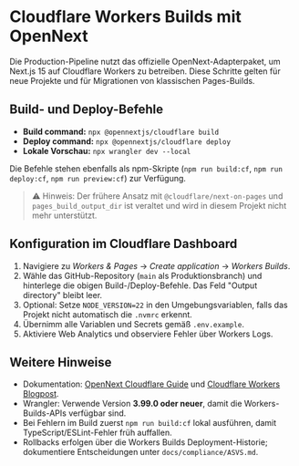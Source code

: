# Cloudflare Workers Builds mit OpenNext

Die Production-Pipeline nutzt das offizielle OpenNext-Adapterpaket, um Next.js 15 auf Cloudflare Workers zu betreiben. Diese Schritte gelten für neue Projekte und für Migrationen von klassischen Pages-Builds.

## Build- und Deploy-Befehle
- **Build command:** `npx @opennextjs/cloudflare build`
- **Deploy command:** `npx @opennextjs/cloudflare deploy`
- **Lokale Vorschau:** `npx wrangler dev --local`

Die Befehle stehen ebenfalls als npm-Skripte (`npm run build:cf`, `npm run deploy:cf`, `npm run preview:cf`) zur Verfügung.

> ⚠️ Hinweis: Der frühere Ansatz mit `@cloudflare/next-on-pages` und `pages_build_output_dir` ist veraltet und wird in diesem Projekt nicht mehr unterstützt.

## Konfiguration im Cloudflare Dashboard
1. Navigiere zu *Workers & Pages* → *Create application* → *Workers Builds*.
2. Wähle das GitHub-Repository (`main` als Produktionsbranch) und hinterlege die obigen Build-/Deploy-Befehle. Das Feld "Output directory" bleibt leer.
3. Optional: Setze `NODE_VERSION=22` in den Umgebungsvariablen, falls das Projekt nicht automatisch die `.nvmrc` erkennt.
4. Übernimm alle Variablen und Secrets gemäß `.env.example`.
5. Aktiviere Web Analytics und observiere Fehler über Workers Logs.

## Weitere Hinweise
- Dokumentation: [OpenNext Cloudflare Guide](https://opennext.js.org/cloudflare/get-started) und [Cloudflare Workers Blogpost](https://blog.cloudflare.com/deploying-nextjs-apps-to-cloudflare-workers-with-the-opennext-adapter/).
- Wrangler: Verwende Version **3.99.0 oder neuer**, damit die Workers-Builds-APIs verfügbar sind.
- Bei Fehlern im Build zuerst `npm run build:cf` lokal ausführen, damit TypeScript/ESLint-Fehler früh auffallen.
- Rollbacks erfolgen über die Workers Builds Deployment-Historie; dokumentiere Entscheidungen unter `docs/compliance/ASVS.md`.
